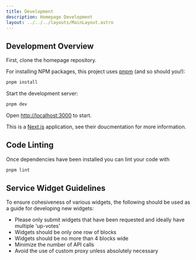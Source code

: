 ```yaml
---
title: Development
description: Homepage Development
layout: ../../../layouts/MainLayout.astro
---
```


## Development Overview

First, clone the homepage repository.

For installing NPM packages, this project uses [pnpm](https://pnpm.io/) (and so should you!):

```bash
pnpm install
```

Start the development server:

```bash
pnpm dev
```

Open [http://localhost:3000](http://localhost:3000) to start.

This is a [Next.js](https://nextjs.org/) application, see their doucmentation for more information.

## Code Linting

Once dependencies have been installed you can lint your code with

```bash
pnpm lint
```

## Service Widget Guidelines

To ensure cohesiveness of various widgets, the following should be used as a guide for developing new widgets:

- Please only submit widgets that have been requested and ideally have multiple 'up-votes'
- Widgets should be only one row of blocks
- Widgets should be no more than 4 blocks wide
- Minimize the number of API calls
- Avoid the use of custom proxy unless absolutely necessary
